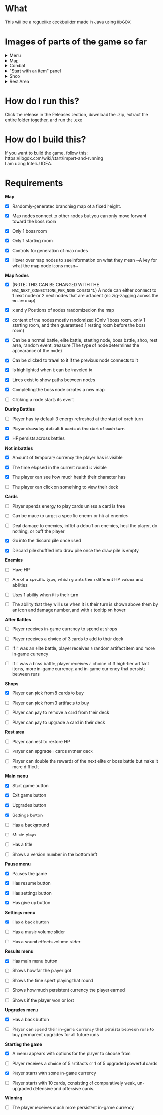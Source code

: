 <h1>What</h1>
This will be a roguelike deckbuilder made in Java using libGDX

<h1>Images of parts of the game so far</h1>
  <details><summary>Menu</summary>
   
![image](https://github.com/KyleSchubert/capstone-thing/assets/51379097/dd08cae3-18ab-42e8-b5f2-6b22e3e1558c)
   </details>
   
   <details><summary>Map</summary>
   
![image](https://github.com/KyleSchubert/capstone-thing/assets/51379097/80d70c27-6eb1-41ae-a9c3-edb77b734331)
   </details>

  <details><summary>Combat</summary>

![image](https://github.com/KyleSchubert/capstone-thing/assets/51379097/b32f7f39-b6cb-4bdb-bf4d-df844967fd60)
  </details>

  <details><summary>"Start with an item" panel</summary>
   
![image](https://github.com/KyleSchubert/capstone-thing/assets/51379097/f9aa7acf-3c20-4e2e-9405-71b1b8cb1c1c)
  </details>

  <details><summary>Shop</summary>
    
![image](https://github.com/KyleSchubert/capstone-thing/assets/51379097/62f91856-634b-4d3d-a3a2-72774699c2a8)
  </details>

  <details><summary>Rest Area</summary>
    
![image](https://github.com/KyleSchubert/capstone-thing/assets/51379097/05e850d9-0c90-4d57-8a75-21d04d2e1615)
  </details>
  
</details>

<h1>How do I run this?</h1>
Click the release in the Releases section, download the .zip, extract the entire folder together, and run the .exe

<h1>How do I build this?</h1>
If you want to build the game, follow this: https://libgdx.com/wiki/start/import-and-running 
<br>
I am using IntelliJ IDEA.


<h1>Requirements</h1>

<b>Map</b>
- [x] Randomly-generated branching map of a fixed height.
- [x] Map nodes connect to other nodes but you can only move forward toward the boss room
- [x] Only 1 boss room
- [x] Only 1 starting room
- [x] Controls for generation of map nodes
- [x] Hover over map nodes to see information on what they mean ~A key for what the map node icons mean~


<b>Map Nodes</b>
- [x] (NOTE: THIS CAN BE CHANGED WITH THE `MAX_NEXT_CONNECTIONS_PER_NODE` constant.) A node can either connect to 1 next node or 2 next nodes that are adjacent (no zig-zagging across the entire map)
- [x] x and y Positions of nodes randomized on the map
- [x] content of the nodes mostly randomized (Only 1 boss room, only 1 starting room, and then guaranteed 1 resting room before the boss room)
- [x] Can be a normal battle, elite battle, starting node, boss battle, shop, rest area, random event, treasure (The type of node determines the appearance of the node)
- [x] Can be clicked to travel to it if the previous node connects to it
- [x] Is highlighted when it can be traveled to
- [x] Lines exist to show paths between nodes
- [x] Completing the boss node creates a new map
- [ ] Clicking a node starts its event


<b>During Battles</b>
- [ ] Player has by default 3 energy refreshed at the start of each turn
- [x] Player draws by default 5 cards at the start of each turn
- [x] HP persists across battles


<b>Not in battles</b>
- [x] Amount of temporary currency the player has is visible
- [x] The time elapsed in the current round is visible
- [x] The player can see how much health their character has
- [ ] The player can click on something to view their deck


<b>Cards</b>
- [ ] Player spends energy to play cards unless a card is free
- [ ] Can be made to target a specific enemy or hit all enemies
- [ ] Deal damage to enemies, inflict a debuff on enemies, heal the player, do nothing, or buff the player
- [x] Go into the discard pile once used
- [x] Discard pile shuffled into draw pile once the draw pile is empty


<b>Enemies</b>
- [ ] Have HP
- [ ] Are of a specific type, which grants them different HP values and abilities
- [ ] Uses 1 ability when it is their turn
- [ ] The ability that they will use when it is their turn is shown above them by an icon and damage number, and with a tooltip on hover

 
<b>After Battles</b>
- [ ] Player receives in-game currency to spend at shops
- [ ] Player receives a choice of 3 cards to add to their deck
- [ ] If it was an elite battle, player receives a random artifact item and more in-game currency
- [ ] If it was a boss battle, player receives a choice of 3 high-tier artifact items, more in-game currency, and in-game currency that persists between runs


<b>Shops</b>
- [x] Player can pick from 8 cards to buy
- [ ] Player can pick from 3 artifacts to buy
- [ ] Player can pay to remove a card from their deck
- [ ] Player can pay to upgrade a card in their deck


<b>Rest area</b>
- [ ] Player can rest to restore HP
- [ ] Player can upgrade 1 cards in their deck
- [ ] Player can double the rewards of the next elite or boss battle but make it more difficult


<b>Main menu</b>
- [x] Start game button<br>
- [x] Exit game button
- [x] Upgrades button
- [x] Settings button
- [ ] Has a background
- [ ] Music plays
- [ ] Has a title
- [ ] Shows a version number in the bottom left


<b>Pause menu</b>
- [x] Pauses the game
- [x] Has resume button
- [x] Has settings button
- [x] Has give up button


<b>Settings menu</b>
- [x] Has a back button
- [ ] Has a music volume slider
- [ ] Has a sound effects volume slider


<b>Results menu</b>
- [x] Has main menu button
- [ ] Shows how far the player got
- [ ] Shows the time spent playing that round
- [ ] Shows how much persistent currency the player earned
- [ ] Shows if the player won or lost


<b>Upgrades menu</b>
- [x] Has a back button
- [ ] Player can spend their in-game currency that persists between runs to buy permanent upgrades for all future runs


<b>Starting the game</b>
- [x] A menu appears with options for the player to choose from
- [ ] Player receives a choice of 5 artifacts or 1 of 5 upgraded powerful cards
- [x] Player starts with some in-game currency
- [ ] Player starts with 10 cards, consisting of comparatively weak, un-upgraded defensive and offensive cards.


<b>Winning</b>
- [ ] The player receives much more persistent in-game currency

